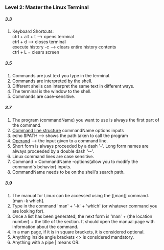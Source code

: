 ### Level 2: Master the Linux Terminal

##### 3.3

1.  Keyboard Shortcuts:  
    ctrl + alt + t --> opens terminal  
    ctrl + d --> closes terminal  
    execute history -c --> clears entire history contents  
    ctrl + L = clears screen  
    

##### 3.5

1.  Commands are just text you type in the terminal.
2.  Commands are interpreted by the shell.
3.  Different shells can interpret the same text in different ways.
4.  The terminal is the window to the shell.
5.  Commands are case-sensitive.

##### 3.7

1.  The program (commandName) you want to use is always the first part of the command.
2.  [Command line structure](app://obsidian.md/Command%20line%20structure) commandName options inputs
3.  echo $PATH --> shows the path taken to call the program
4.  [Operand](app://obsidian.md/Operand) --> the input given to a command line.
5.  Short form is always proceeded by a dash '-'. Long form names are always proceeded by a double dash '--'.
6.  Linux command lines are case sensitive.
7.  Command = CommandName -options(allow you to modify the command's behavior) inputs.
8.  CommandName needs to be on the shell's search path.

##### 3.9 
1. The manual for Linux can be accessed using the [[man]] command. [man -k which].
2. Type in the command 'man' + '-k' + 'which' (or whatever command you are looking for). 
3. Once a list has been generated, the next form is 'man' + (the location number) + the title of the section. It should open the manual page with information about the command.
4. In a man page, if it is in square brackets, it is considered optional. 
5. Anything inside angle brackets <> is considered mandatory.
6. Anything with a pipe | means OR. 